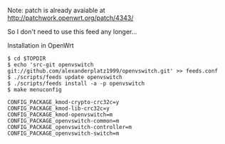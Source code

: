 Note: patch is already avaiable at http://patchwork.openwrt.org/patch/4343/

So I don't need to use this feed any longer...


Installation in OpenWrt


    $ cd $TOPDIR
    $ echo 'src-git openvswitch git://github.com/alexanderplatz1999/openvswitch.git' >> feeds.conf
    $ ./scripts/feeds update openvswitch
    $ ./scripts/feeds install -a -p openvswitch
    $ make menuconfig
     
    CONFIG_PACKAGE_kmod-crypto-crc32c=y
    CONFIG_PACKAGE_kmod-lib-crc32c=y
    CONFIG_PACKAGE_kmod-openvswitch=m
    CONFIG_PACKAGE_openvswitch-common=m
    CONFIG_PACKAGE_openvswitch-controller=m
    CONFIG_PACKAGE_openvswitch-switch=m

